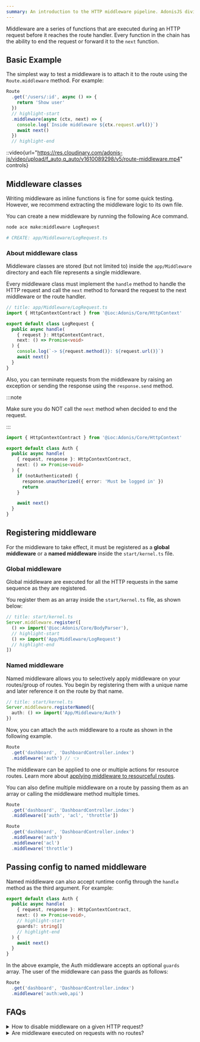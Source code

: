 ```yaml
---
summary: An introduction to the HTTP middleware pipeline. AdonisJS divides middleware into route middleware and global middleware.
---
```


Middleware are a series of functions that are executed during an HTTP request before it reaches the route handler. Every function in the chain has the ability to end the request or forward it to the `next` function.

## Basic Example

The simplest way to test a middleware is to attach it to the route using the `Route.middleware` method. For example:

```ts
Route
  .get('/users/:id', async () => {
    return 'Show user'
  })
  // highlight-start
  .middleware(async (ctx, next) => {
    console.log(`Inside middleware ${ctx.request.url()}`)
    await next()
  })
  // highlight-end
```

::video{url="https://res.cloudinary.com/adonis-js/video/upload/f_auto,q_auto/v1610089298/v5/route-middleware.mp4" controls}

## Middleware classes

Writing middleware as inline functions is fine for some quick testing. However, we recommend extracting the middleware logic to its own file.

You can create a new middleware by running the following Ace command.

```sh
node ace make:middleware LogRequest

# CREATE: app/Middleware/LogRequest.ts
```

### About middleware class

Middleware classes are stored (but not limited to) inside the `app/Middleware` directory and each file represents a single middleware.

Every middleware class must implement the `handle` method to handle the HTTP request and call the `next` method to forward the request to the next middleware or the route handler.

```ts
// title: app/Middleware/LogRequest.ts
import { HttpContextContract } from '@ioc:Adonis/Core/HttpContext'

export default class LogRequest {
  public async handle(
    { request }: HttpContextContract,
    next: () => Promise<void>
  ) {
    console.log(`-> ${request.method()}: ${request.url()}`)
    await next()
  }
}
```

Also, you can terminate requests from the middleware by raising an exception or sending the response using the `response.send` method. 

:::note

Make sure you do NOT call the `next` method when decided to end the request.

:::

```ts
import { HttpContextContract } from '@ioc:Adonis/Core/HttpContext'

export default class Auth {
  public async handle(
    { request, response }: HttpContextContract,
    next: () => Promise<void>
  ) {
    if (notAuthenticated) {
      response.unauthorized({ error: 'Must be logged in' })
      return
    }

    await next()
  }
}
```

## Registering middleware

For the middleware to take effect, it must be registered as a **global middleware** or a **named middleware** inside the `start/kernel.ts` file.

### Global middleware

Global middleware are executed for all the HTTP requests in the same sequence as they are registered.

You register them as an array inside the `start/kernel.ts` file, as shown below:

```ts
// title: start/kernel.ts
Server.middleware.register([
  () => import('@ioc:Adonis/Core/BodyParser'),
  // highlight-start
  () => import('App/Middleware/LogRequest')
  // highlight-end
])
```

### Named middleware

Named middleware allows you to selectively apply middleware on your routes/group of routes. You begin by registering them with a unique name and later reference it on the route by that name.

```ts
// title: start/kernel.ts
Server.middleware.registerNamed({
  auth: () => import('App/Middleware/Auth')
})
```

Now, you can attach the `auth` middleware to a route as shown in the following example.

```ts
Route
  .get('dashboard', 'DashboardController.index')
  .middleware('auth') // 👈
```

The middleware can be applied to one or multiple actions for resource routes. Learn more about [applying middleware to resourceful routes](./controllers.md#applying-middleware).

You can also define multiple middleware on a route by passing them as an array or calling the middleware method multiple times.

```ts
Route
  .get('dashboard', 'DashboardController.index')
  .middleware(['auth', 'acl', 'throttle'])
```

```ts
Route
  .get('dashboard', 'DashboardController.index')
  .middleware('auth')
  .middleware('acl')
  .middleware('throttle')
```


## Passing config to named middleware

Named middleware can also accept runtime config through the `handle` method as the third argument. For example:

```ts
export default class Auth {
  public async handle(
    { request, response }: HttpContextContract,
    next: () => Promise<void>,
    // highlight-start
    guards?: string[]
    // highlight-end
  ) {
    await next()
  }
}
```

In the above example, the Auth middleware accepts an optional `guards` array. The user of the middleware can pass the guards as follows:

```ts
Route
  .get('dashboard', 'DashboardController.index')
  .middleware('auth:web,api')
```

## FAQs

<details>
<summary> How to disable middleware on a given HTTP request? </summary>
  
You cannot disable middleware for a given HTTP request. However, the middleware can accept the runtime config to ignore certain requests. 

A great example of this is the bodyparser middleware. It [ignores all the requests not matching the whitelisted](https://github.com/adonisjs/bodyparser/blob/develop/src/BodyParser/index.ts#L108-L111) methods inside the `config/bodyparser.ts` file.

</details>

<details>
<summary> Are middleware executed on requests with no routes? </summary>
  
AdonisJS does not execute the middleware chain, if there is no registered route for the current HTTP request.

</details>
